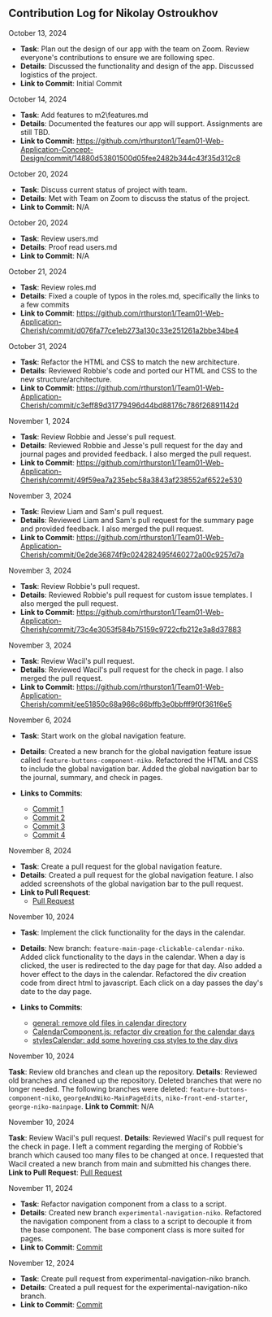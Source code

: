 ## Contribution Log for Nikolay Ostroukhov

October 13, 2024

- **Task**: Plan out the design of our app with the team on Zoom. Review everyone's contributions to ensure we are following spec.
- **Details**: Discussed the functionality and design of the app. Discussed logistics of the project.
- **Link to Commit**: Initial Commit

October 14, 2024

- **Task**: Add features to m2\features.md
- **Details**: Documented the features our app will support. Assignments are still TBD.
- **Link to Commit**: https://github.com/rthurston1/Team01-Web-Application-Concept-Design/commit/14880d53801500d05fee2482b344c43f35d312c8

October 20, 2024

- **Task**: Discuss current status of project with team.
- **Details**: Met with Team on Zoom to discuss the status of the project.
- **Link to Commit**: N/A

October 20, 2024

- **Task**: Review users.md
- **Details**: Proof read users.md
- **Link to Commit**: N/A

October 21, 2024

- **Task**: Review roles.md
- **Details**: Fixed a couple of typos in the roles.md, specifically the links to a few commits
- **Link to Commit**: https://github.com/rthurston1/Team01-Web-Application-Cherish/commit/d076fa77ce1eb273a130c33e251261a2bbe34be4

October 31, 2024

- **Task**: Refactor the HTML and CSS to match the new architecture.
- **Details**: Reviewed Robbie's code and ported our HTML and CSS to the new structure/architecture.
- **Link to Commit**: https://github.com/rthurston1/Team01-Web-Application-Cherish/commit/c3eff89d31779496d44bd88176c786f26891142d

November 1, 2024

- **Task**: Review Robbie and Jesse's pull request.
- **Details**: Reviewed Robbie and Jesse's pull request for the day and journal pages and provided feedback. I also merged the pull request.
- **Link to Commit**: https://github.com/rthurston1/Team01-Web-Application-Cherish/commit/49f59ea7a235ebc58a3843af238552af6522e530

November 3, 2024

- **Task**: Review Liam and Sam's pull request.
- **Details**: Reviewed Liam and Sam's pull request for the summary page and provided feedback. I also merged the pull request.
- **Link to Commit**: https://github.com/rthurston1/Team01-Web-Application-Cherish/commit/0e2de36874f9c024282495f460272a00c9257d7a

November 3, 2024

- **Task**: Review Robbie's pull request.
- **Details**: Reviewed Robbie's pull request for custom issue templates. I also merged the pull request.
- **Link to Commit**: https://github.com/rthurston1/Team01-Web-Application-Cherish/commit/73c4e3053f584b75159c9722cfb212e3a8d37883

November 3, 2024

- **Task**: Review Wacil's pull request.
- **Details**: Reviewed Wacil's pull request for the check in page. I also merged the pull request.
- **Link to Commit**: https://github.com/rthurston1/Team01-Web-Application-Cherish/commit/ee51850c68a966c66bffb3e0bbfff9f0f361f6e5

November 6, 2024

- **Task**: Start work on the global navigation feature.
- **Details**: Created a new branch for the global navigation feature issue called `feature-buttons-component-niko`. Refactored the HTML and CSS to include the global navigation bar. Added the global navigation bar to the journal, summary, and check in pages.

- **Links to Commits**:
  - [Commit 1](https://github.com/rthurston1/Team01-Web-Application-Cherish/commit/2fdd64e451c18812953543aa26c8d670850c697a)
  - [Commit 2](https://github.com/rthurston1/Team01-Web-Application-Cherish/commit/f0afe6238031d1e9e13c9e2f15cdfe1005537cc3)
  - [Commit 3](https://github.com/rthurston1/Team01-Web-Application-Cherish/commit/4a38e0c779491ea3250ee69b16b55e60f1baf657)
  - [Commit 4](https://github.com/rthurston1/Team01-Web-Application-Cherish/commit/d6e20fe49299e7b8b9edf6d944930387b9aa8d16)

November 8, 2024

- **Task**: Create a pull request for the global navigation feature.
- **Details**: Created a pull request for the global navigation feature. I also added screenshots of the global navigation bar to the pull request.
- **Link to Pull Request**:
  - [Pull Request](https://github.com/rthurston1/Team01-Web-Application-Cherish/pull/36)

November 10, 2024

- **Task**: Implement the click functionality for the days in the calendar.
- **Details**: New branch: `feature-main-page-clickable-calendar-niko`. Added click functionality to the days in the calendar. When a day is clicked, the user is redirected to the day page for that day. Also added a hover effect to the days in the calendar. Refactored the div creation code from direct html to javascript. Each click on a day passes the day's date to the day page.
- **Links to Commits**:

  - [general: remove old files in calendar directory](https://github.com/rthurston1/Team01-Web-Application-Cherish/commit/f02f666641eefa5a568e7211f542e011d2d94880)
  - [CalendarComponent.js: refactor div creation for the calendar days](https://github.com/rthurston1/Team01-Web-Application-Cherish/commit/da6ece0a68a491c7cc5f537b62edc839501dfb34)
  - [stylesCalendar: add some hovering css styles to the day divs](https://github.com/rthurston1/Team01-Web-Application-Cherish/commit/0a43318f0c1a1ee6b36b60c5f5e9bfc3e7c7f671)

November 10, 2024

  **Task**: Review old branches and clean up the repository.
  **Details**: Reviewed old branches and cleaned up the repository. Deleted branches that were no longer needed. The following branches were deleted: `feature-buttons-component-niko`, `georgeAndNiko-MainPageEdits`, `niko-front-end-starter`, `george-niko-mainpage`.
  **Link to Commit**: N/A
  
November 10, 2024

  **Task**: Review Wacil's pull request.
  **Details**: Reviewed Wacil's pull request for the check in page. I left a comment regarding the merging of Robbie's branch which caused too many files to be changed at once. I requested that Wacil created a new branch from main and submitted his changes there.
  **Link to Pull Request**: [Pull Request](https://github.com/rthurston1/Team01-Web-Application-Cherish/pull/39)

November 11, 2024

- **Task**: Refactor navigation component from a class to a script.
- **Details**: Created new branch `experimental-navigation-niko`. Refactored the navigation component from a class to a script to decouple it from the base component. The base component class is more suited for pages.
- **Link to Commit**: [Commit](https://github.com/rthurston1/Team01-Web-Application-Cherish/commit/fdf109f8186408fe81764324cbeed22c19f3052f)

November 12, 2024

- **Task**: Create pull request from experimental-navigation-niko branch.
- **Details**: Created a pull request for the experimental-navigation-niko branch.
- **Link to Commit**: [Commit](https://github.com/rthurston1/Team01-Web-Application-Cherish/commit/529be60ef997c2ac9de6ee2a1a7f9140d3ba559e)
